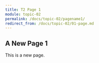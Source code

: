 ```yaml
---
title: T2 Page 1
module: topic-02
permalink: /docs/topic-02/pagename1/
redirect_from: /docs/topic-02/01-page.md
---
```


## A New Page 1

This is a new page.
